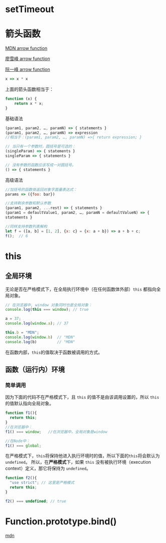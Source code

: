 #  setTimeout

# 箭头函数

[MDN arrow function]( https://developer.mozilla.org/zh-CN/docs/Web/JavaScript/Reference/Functions/Arrow_functions)

[廖雪峰 arrow function]( https://www.liaoxuefeng.com/wiki/1022910821149312/1031549578462080 )

[阮一峰 arrow function]( [http://es6.ruanyifeng.com/#docs/function#%E7%AE%AD%E5%A4%B4%E5%87%BD%E6%95%B0](http://es6.ruanyifeng.com/#docs/function#箭头函数) )

```js
x => x * x
```

上面的箭头函数相当于：

```js
function (x) {
    return x * x;
}
```

 基础语法 

```js
(param1, param2, …, paramN) => { statements } 
(param1, param2, …, paramN) => expression
//相当于：(param1, param2, …, paramN) =>{ return expression; }

// 当只有一个参数时，圆括号是可选的：
(singleParam) => { statements }
singleParam => { statements }

// 没有参数的函数应该写成一对圆括号。
() => { statements }
```

 高级语法

```js
//加括号的函数体返回对象字面量表达式：
params => ({foo: bar})

//支持剩余参数和默认参数
(param1, param2, ...rest) => { statements }
(param1 = defaultValue1, param2, …, paramN = defaultValueN) => { 
statements }

//同样支持参数列表解构
let f = ([a, b] = [1, 2], {x: c} = {x: a + b}) => a + b + c;
f();  // 6
```

# this

## 全局环境

无论是否在严格模式下，在全局执行环境中（在任何函数体外部）`this` 都指向全局对象。

```js
// 在浏览器中, window 对象同时也是全局对象：
console.log(this === window); // true

a = 37;
console.log(window.a); // 37

this.b = "MDN";
console.log(window.b)  // "MDN"
console.log(b)         // "MDN"
```

在函数内部，`this`的值取决于函数被调用的方式。

## 函数（运行内）环境

### 简单调用

因为下面的代码不在严格模式下，且 `this` 的值不是由该调用设置的，所以 `this` 的值默认指向全局对象。

```js
function f1(){
  return this;
}
//在浏览器中：
f1() === window;   //在浏览器中，全局对象是window

//在Node中：
f1() === global;   
```

在严格模式下，`this`将保持他进入执行环境时的值，所以下面的`this`将会默认为`undefined`。 所以，在**严格模式**下，如果 `this` 没有被执行环境（execution context）定义，那它将保持为 `undefined`。 

```js
function f2(){
  "use strict"; // 这里是严格模式
  return this;
}

f2() === undefined; // true
```

# Function.prototype.bind()

[mdn]( https://developer.mozilla.org/zh-CN/docs/Web/JavaScript/Reference/Global_Objects/Function/bind )